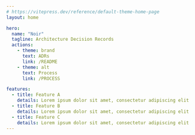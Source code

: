 ```yaml
---
# https://vitepress.dev/reference/default-theme-home-page
layout: home

hero:
  name: "Noir"
  tagline: Architecture Decision Records
  actions:
    - theme: brand
      text: ADRs
      link: /README
    - theme: alt
      text: Process
      link: /PROCESS

features:
  - title: Feature A
    details: Lorem ipsum dolor sit amet, consectetur adipiscing elit
  - title: Feature B
    details: Lorem ipsum dolor sit amet, consectetur adipiscing elit
  - title: Feature C
    details: Lorem ipsum dolor sit amet, consectetur adipiscing elit
---
```


